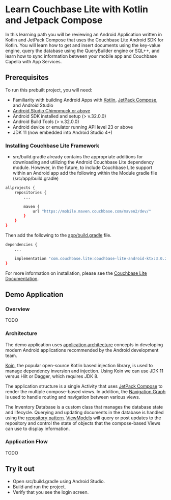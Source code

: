 # Learn Couchbase Lite with Kotlin and Jetpack Compose

In this learning path you will be reviewing an Android Application written in Kotlin and JetPack Compose that uses the Couchbase Lite Android SDK for Kotlin. You will learn how to get and insert documents using the key-value engine, query the database using the QueryBuilder engine or SQL++, and learn how to sync information between your mobile app and Couchbase Capella with App Services. 


## Prerequisites
To run this prebuilt project, you will need:
- Familiarity with building Android Apps with <a target="_blank" rel="noopener noreferrer" href="https://developer.android.com/kotlin">Kotlin</a>, <a target="_blank" rel="noopener noreferrer"  href="https://developer.android.com/jetpack/compose/mental-model">JetPack Compose</a>, and Android Studio 
- [Android Studio Chimpmuck or above](https://developer.android.com/studio)
- Android SDK installed and setup (> v.32.0.0)
- Android Build Tools (> v.32.0.0)
- Android device or emulator running API level 23 or above
- JDK 11 (now embedded into Android Studio 4+)

### Installing Couchbase Lite Framework

- src/build.gradle already contains the appropriate additions for downloading and utilizing the Android Couchbase Lite dependency module. However, in the future, to include Couchbase Lite support within an Android app add the following within the Module gradle file (src/app/build.gradle)

```bash
allprojects {
    repositories {
        ...

        maven {
            url "https://mobile.maven.couchbase.com/maven2/dev/"
        }
    }
}
``` 
 
Then add the following to the <a target="_blank" rel="noopener noreferrer" href="https://github.com/couchbase-examples/android-kotlin-cblite-inventory-standalone/blob/main/src/app/build.gradle">app/build.gradle</a> file.

```bash
dependencies {
    ...

    implementation "com.couchbase.lite:couchbase-lite-android-ktx:3.0.2"
}
```

For more information on installation, please see the [Couchbase Lite Documentation](https://docs.couchbase.com/couchbase-lite/current/android/gs-install.html).

## Demo Application 

### Overview

TODO

### Architecture

The demo application uses <a target="_blank" rel="noopener noreferrer" href="https://developer.android.com/jetpack/guide">application architecture</a> concepts in developing modern Android applications recommended by the Android development team.  

<a target="_blank" rel="noopener noreferrer" href="https://insert-koin.io/">Koin</a>, the popular open-source Kotlin based injection library, is used to manage dependency inversion and injection.  Using Koin we can use JDK 11 versus Hilt or Dagger, which requires JDK 8.  

The application structure is a single Activity that uses <a target="_blank" rel="noopener noreferrer"  href="https://developer.android.com/jetpack/compose/mental-model">JetPack Compose</a> to render the multiple compose-based views.  In addition, the <a target="_blank" rel="noopener noreferrer" href="https://developer.android.com/jetpack/compose/navigation">Navigation Graph</a> is used to handle routing and navigation between various views.  

The Inventory Database is a custom class that manages the database state and lifecycle.  Querying and updating documents in the database is handled using the <a target="_blank" rel="noopener noreferrer" href="https://developer.android.com/jetpack/guide#data-layer">repository pattern</a>.  <a target="_blank" rel="noopener noreferrer" href="https://developer.android.com/jetpack/guide#domain-layer">ViewModels</a> will query or post updates to the repository and control the state of objects that the compose-based Views can use to display information. 

### Application Flow

TODO 

## Try it out

* Open src/build.gradle using Android Studio.
* Build and run the project.
* Verify that you see the login screen.

